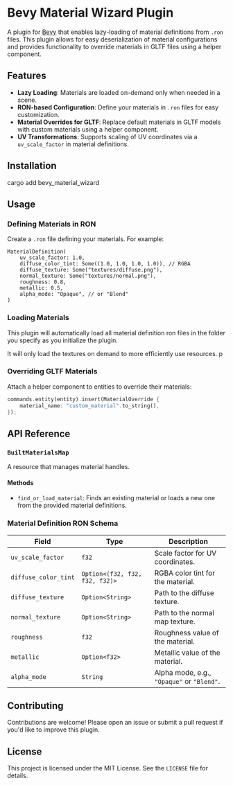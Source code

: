  

# Bevy Material Wizard Plugin

A plugin for [Bevy](https://bevyengine.org/) that enables lazy-loading of material definitions from `.ron` files. This plugin allows for easy deserialization of material configurations and provides functionality to override materials in GLTF files using a helper component.

## Features

- **Lazy Loading**: Materials are loaded on-demand only when needed in a scene.
- **RON-based Configuration**: Define your materials in `.ron` files for easy customization.
- **Material Overrides for GLTF**: Replace default materials in GLTF models with custom materials using a helper component.
- **UV Transformations**: Supports scaling of UV coordinates via a `uv_scale_factor` in material definitions.

## Installation

cargo add bevy_material_wizard 



## Usage

### Defining Materials in RON

Create a `.ron` file defining your materials. For example:

```ron
MaterialDefinition(
    uv_scale_factor: 1.0,
    diffuse_color_tint: Some((1.0, 1.0, 1.0, 1.0)), // RGBA
    diffuse_texture: Some("textures/diffuse.png"),
    normal_texture: Some("textures/normal.png"),
    roughness: 0.8,
    metallic: 0.5,
    alpha_mode: "Opaque", // or "Blend"
)
```

### Loading Materials

This plugin will automatically load all material definition ron files in the folder you specify as you initialize the plugin.

It will only load the textures on demand to more efficiently use resources. p


### Overriding GLTF Materials

Attach a helper component to entities to override their materials:

```rust
commands.entity(entity).insert(MaterialOverride {
    material_name: "custom_material".to_string(),
});
```

## API Reference

### `BuiltMaterialsMap`

A resource that manages material handles. 

#### Methods

- `find_or_load_material`: Finds an existing material or loads a new one from the provided material definitions.

### Material Definition RON Schema

| Field                  | Type               | Description                                   |
|------------------------|--------------------|-----------------------------------------------|
| `uv_scale_factor`      | `f32`             | Scale factor for UV coordinates.             |
| `diffuse_color_tint`   | `Option<(f32, f32, f32, f32)>` | RGBA color tint for the material. |
| `diffuse_texture`      | `Option<String>`  | Path to the diffuse texture.                 |
| `normal_texture`       | `Option<String>`  | Path to the normal map texture.              |
| `roughness`            | `f32`             | Roughness value of the material.             |
| `metallic`             | `Option<f32>`     | Metallic value of the material.              |
| `alpha_mode`           | `String`          | Alpha mode, e.g., `"Opaque"` or `"Blend"`.   |

## Contributing

Contributions are welcome! Please open an issue or submit a pull request if you'd like to improve this plugin.

## License

This project is licensed under the MIT License. See the `LICENSE` file for details.
